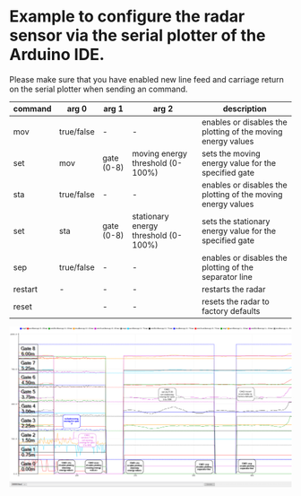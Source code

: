 # Example to configure the radar sensor via the serial plotter of the Arduino IDE.

Please make sure that you have enabled new line feed and carriage return on the serial plotter when sending an command.

| command | arg 0      | arg 1      | arg 2                                | description                                                   |
|---------|------------|------------|--------------------------------------|--------------------------------------------------------------|
| mov     | true/false | -          | -                                    | enables or disables the plotting of the moving energy values |
| set     | mov        | gate (0-8) | moving energy threshold (0-100%)     | sets the moving energy value for the specified gate          |
| sta     | true/false | -          | -                                    | enables or disables the plotting of the moving energy values |
| set     | sta        | gate (0-8) | stationary energy threshold (0-100%) | sets the stationary energy value for the specified gate      |
| sep     | true/false | -          | -                                    | enables or disables the plotting of the separator line       |
| restart | -          | -          | -                                    | restarts the radar                                           |
| reset   |            | -          | -                                    | resets the radar to factory defaults                         |



![](https://raw.githubusercontent.com/Renstec/LD2410/main/pics/SerialPlotterExample.png)